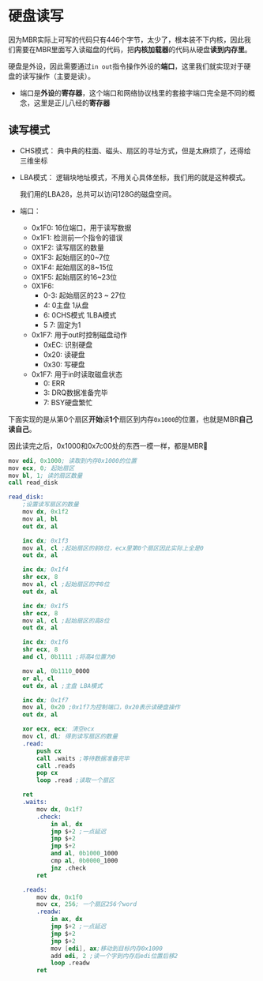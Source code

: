 # 硬盘读写

因为MBR实际上可写的代码只有446个字节，太少了，根本装不下内核，因此我们需要在MBR里面写入读磁盘的代码，把**内核加载器**的代码从硬盘**读到内存里**。

硬盘是外设，因此需要通过`in out`指令操作外设的**端口**，这里我们就实现对于硬盘的读写操作（主要是读）。

* 端口是**外设**的**寄存器**，这个端口和网络协议栈里的套接字端口完全是不同的概念，这里是正儿八经的**寄存器**

## 读写模式
* CHS模式：
    典中典的柱面、磁头、扇区的寻址方式，但是太麻烦了，还得给三维坐标

* LBA模式：
    逻辑块地址模式，不用关心具体坐标，我们用的就是这种模式。

    我们用的LBA28，总共可以访问128G的磁盘空间。

* 端口：
  * 0x1F0: 16位端口，用于读写数据
  * 0x1F1: 检测前一个指令的错误
  * 0X1F2: 读写扇区的数量
  * 0X1F3: 起始扇区的0~7位
  * 0X1F4: 起始扇区的8~15位
  * 0X1F5: 起始扇区的16~23位
  * 0X1F6:
    * 0-3: 起始扇区的23 ~ 27位 
    * 4: 0主盘 1从盘
    * 6: 0CHS模式 1LBA模式
    * 5 7: 固定为1
  * 0x1F7: 用于out时控制磁盘动作
    * 0xEC: 识别硬盘
    * 0x20: 读硬盘
    * 0x30: 写硬盘
  * 0x1F7: 用于in时读取磁盘状态
    * 0: ERR
    * 3: DRQ数据准备完毕
    * 7: BSY硬盘繁忙

下面实现的是从第0个扇区**开始**读**1个**扇区到内存`0x1000`的位置，也就是MBR**自己读自己**。

因此读完之后，0x1000和0x7c00处的东西一模一样，都是MBR🤭
```s
mov edi, 0x1000; 读取到内存0x1000的位置
mov ecx, 0; 起始扇区
mov bl, 1; 读的扇区数量
call read_disk

read_disk:
    ;设置读写扇区的数量
    mov dx, 0x1f2
    mov al, bl
    out dx, al

    inc dx; 0x1f3
    mov al, cl ;起始扇区的前8位，ecx里第0个扇区因此实际上全是0
    out dx, al

    inc dx; 0x1f4
    shr ecx, 8
    mov al, cl ;起始扇区的中8位
    out dx, al

    inc dx; 0x1f5
    shr ecx, 8
    mov al, cl ;起始扇区的高8位
    out dx, al

    inc dx; 0x1f6
    shr ecx, 8
    and cl, 0b1111 ;将高4位置为0

    mov al, 0b1110_0000
    or al, cl
    out dx, al ;主盘 LBA模式

    inc dx; 0x1f7
    mov al, 0x20 ;0x1f7为控制端口，0x20表示读硬盘操作
    out dx, al

    xor ecx, ecx; 清空ecx
    mov cl, dl; 得到读写扇区的数量
    .read:
        push cx
        call .waits ;等待数据准备完毕
        call .reads
        pop cx
        loop .read ;读取一个扇区

    ret
    .waits:
        mov dx, 0x1f7
        .check:
            in al, dx
            jmp $+2 ;一点延迟
            jmp $+2
            jmp $+2
            and al, 0b1000_1000
            cmp al, 0b0000_1000
            jnz .check
        ret

    .reads:
        mov dx, 0x1f0
        mov cx, 256; 一个扇区256个word
        .readw:
            in ax, dx
            jmp $+2 ;一点延迟
            jmp $+2
            jmp $+2
            mov [edi], ax;移动到目标内存0x1000
            add edi, 2 ;读一个字到内存后edi位置后移2
            loop .readw
        ret

```

